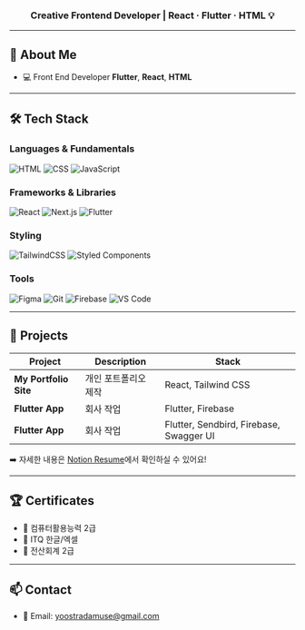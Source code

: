 <h3 align="center">Creative Frontend Developer | React · Flutter · HTML 💡</h3>

---

## 🧩 About Me

- 💻 Front End Developer **Flutter**, **React**, **HTML**

---

## 🛠️ Tech Stack

### Languages & Fundamentals
![HTML](https://img.shields.io/badge/HTML5-E34F26?style=flat-square&logo=html5&logoColor=white)
![CSS](https://img.shields.io/badge/CSS3-1572B6?style=flat-square&logo=css3&logoColor=white)
![JavaScript](https://img.shields.io/badge/JavaScript-F7DF1E?style=flat-square&logo=javascript&logoColor=black)

### Frameworks & Libraries  
![React](https://img.shields.io/badge/React-61DAFB?style=flat-square&logo=react&logoColor=black)
![Next.js](https://img.shields.io/badge/Next.js-000000?style=flat-square&logo=nextdotjs&logoColor=white)
![Flutter](https://img.shields.io/badge/Flutter-02569B?style=flat-square&logo=flutter&logoColor=white)

### Styling  
![TailwindCSS](https://img.shields.io/badge/Tailwind-06B6D4?style=flat-square&logo=tailwindcss&logoColor=white)
![Styled Components](https://img.shields.io/badge/Styled--Components-DB7093?style=flat-square&logo=styled-components&logoColor=white)

### Tools  
![Figma](https://img.shields.io/badge/Figma-F24E1E?style=flat-square&logo=figma&logoColor=white)
![Git](https://img.shields.io/badge/Git-F05032?style=flat-square&logo=git&logoColor=white)
![Firebase](https://img.shields.io/badge/Firebase-FFCA28?style=flat-square&logo=firebase&logoColor=black)
![VS Code](https://img.shields.io/badge/VS%20Code-007ACC?style=flat-square&logo=visual-studio-code&logoColor=white)

---

## 💼 Projects

| Project | Description | Stack |
|--------|-------------|-------|
| **My Portfolio Site** | 개인 포트폴리오 제작 | React, Tailwind CSS |
| **Flutter App** | 회사 작업 | Flutter, Firebase |
| **Flutter App** | 회사 작업 | Flutter, Sendbird, Firebase, Swagger UI |

➡️ 자세한 내용은 [Notion Resume](https://www.notion.so/10559abdc62a809a9d29eda619bcd1ef?v=a8daf2e6425a40bb8a20e07d93497322)에서 확인하실 수 있어요!

---

## 🏆 Certificates

- 📘 컴퓨터활용능력 2급
- 📗 ITQ 한글/엑셀
- 📕 전산회계 2급

---

## 📫 Contact

- 📧 Email: [yoostradamuse@gmail.com](mailto:yoostradamuse@gmail.com)



